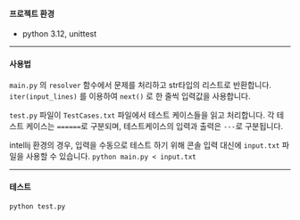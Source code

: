 #### 프로젝트 환경

- python 3.12, unittest

---

#### 사용법

`main.py` 의 `resolver` 함수에서 문제를 처리하고 str타입의 리스트로 반환합니다.
`iter(input_lines)` 를 이용하여 `next()` 로 한 줄씩 입력값을 사용합니다.

`test.py` 파일이 `TestCases.txt` 파일에서 테스트 케이스들을 읽고 처리합니다.
각 테스트 케이스는 `======`로 구분되며, 테스트케이스의 입력과 출력은 `---`로 구분됩니다.

intellij 환경의 경우, 입력을 수동으로 테스트 하기 위해 콘솔 입력 대신에 `input.txt` 파일을 사용할 수 있습니다. `python main.py < input.txt`  

---

#### 테스트

`python test.py`
